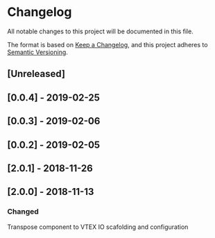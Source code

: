 # Changelog
All notable changes to this project will be documented in this file.

The format is based on [Keep a Changelog](https://keepachangelog.com/en/1.0.0/),
and this project adheres to [Semantic Versioning](https://semver.org/spec/v2.0.0.html).

## [Unreleased]

## [0.0.4] - 2019-02-25

## [0.0.3] - 2019-02-06

## [0.0.2] - 2019-02-05

## [2.0.1] - 2018-11-26

## [2.0.0] - 2018-11-13
### Changed
Transpose component to VTEX IO scafolding and configuration